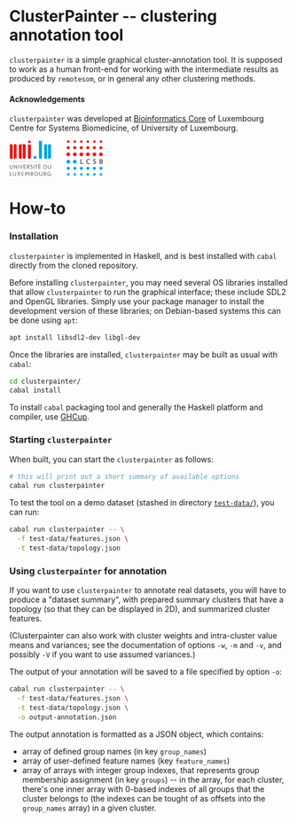 
# ClusterPainter -- clustering annotation tool

`clusterpainter` is a simple graphical cluster-annotation tool. It is supposed
to work as a human front-end for working with the intermediate results as
produced by `remotesom`, or in general any other clustering methods.

#### Acknowledgements

`clusterpainter` was developed at [Bioinformatics
Core](https://www.uni.lu/lcsb-en/research-groups/bioinformatics-core/) of
Luxembourg Centre for Systems Biomedicine, of University of Luxembourg.

<img src="media/unilu.svg" alt="Uni.lu logo" height="64px">   <img src="media/lcsb.svg" alt="LCSB logo" height="64px">

# How-to

### Installation

`clusterpainter` is implemented in Haskell, and is best installed with `cabal`
directly from the cloned repository.

Before installing `clusterpainter`, you may need several OS libraries installed
that allow `clusterpainter` to run the graphical interface; these include SDL2
and OpenGL libraries. Simply use your package manager to install the
development version of these libraries; on Debian-based systems this can be
done using `apt`:

```sh
apt install libsdl2-dev libgl-dev
```

Once the libraries are installed, `clusterpainter` may be built as usual with
`cabal`:

```sh
cd clusterpainter/
cabal install
```

To install `cabal` packaging tool and generally the Haskell platform and
compiler, use [GHCup](https://www.haskell.org/ghcup/).

### Starting `clusterpainter`

When built, you can start the `clusterpainter` as follows:

```sh
# this will print out a short summary of available options
cabal run clusterpainter
```

To test the tool on a demo dataset (stashed in directory
[`test-data/`](test-data/)), you can run:
```sh
cabal run clusterpainter -- \
  -f test-data/features.json \
  -t test-data/topology.json
```

### Using `clusterpainter` for annotation

If you want to use `clusterpainter` to annotate real datasets, you will have to
produce a "dataset summary", with prepared summary clusters that have a
topology (so that they can be displayed in 2D), and summarized cluster
features.

(Clusterpainter can also work with cluster weights and intra-cluster value
means and variances; see the documentation of options `-w`, `-m` and `-v`, and
possibly `-V` if you want to use assumed variances.)

The output of your annotation will be saved to a file specified by option `-o`:

```sh
cabal run clusterpainter -- \
  -f test-data/features.json \
  -t test-data/topology.json \
  -o output-annotation.json
```

The output annotation is formatted as a JSON object, which contains:

- array of defined group names (in key `group_names`)
- array of user-defined feature names (key `feature_names`)
- array of arrays with integer group indexes, that represents group membership
  assignment (in key `groups`) -- in the array, for each cluster, there's one
  inner array with 0-based indexes of all groups that the cluster belongs to
  (the indexes can be tought of as offsets into the `group_names` array)
  in a given cluster.
